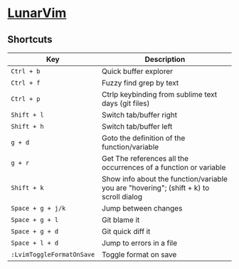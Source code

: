 # [LunarVim](https://www.lunarvim.org)

## Shortcuts

| Key                       | Description                                                                            |
| ------------------------- | -------------------------------------------------------------------------------------- |
| `Ctrl + b`                | Quick buffer explorer                                                                  |
| `Ctrl + f`                | Fuzzy find grep by text                                                                |
| `Ctrl + p`                | Ctrlp keybinding from sublime text days (git files)                                    |
| `Shift + l`               | Switch tab/buffer right                                                                |
| `Shift + h`               | Switch tab/buffer left                                                                 |
| `g + d`                   | Goto the definition of the function/variable                                           |
| `g + r`                   | Get The references all the occurrences of a function or variable                       |
| `Shift + k`               | Show info about the function/variable you are "hovering"; (shift + k) to scroll dialog |
| `Space + g + j/k`         | Jump between changes                                                                   |
| `Space + g + l`           | Git blame it                                                                           |
| `Space + g + d`           | Git quick diff it                                                                      |
| `Space + l + d`           | Jump to errors in a file                                                               |
| `:LvimToggleFormatOnSave` | Toggle format on save                                                                  |
